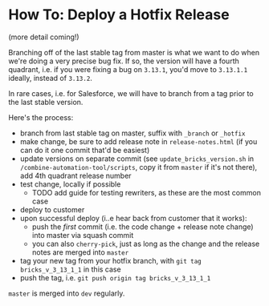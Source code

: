# How To: Deploy a Hotfix Release

(more detail coming!)

Branching off of the last stable tag from master is what we want to do when we're doing a very precise bug fix. If so, the version will have a fourth quadrant, i.e. if you were fixing a bug on `3.13.1`, you'd move to `3.13.1.1` ideally, instead of `3.13.2`.

In rare cases, i.e. for Salesforce, we will have to branch from a tag prior to the last stable version.

Here's the process:

- branch from last stable tag on master, suffix with `_branch` or `_hotfix`
- make change, be sure to add release note in `release-notes.html` (if you can do it one commit that'd be easiest)
- update versions on separate commit (see `update_bricks_version.sh` in `/combine-automation-tool/scripts`, copy it from `master` if it's not there), add 4th quadrant release number
- test change, locally if possible
  - TODO add guide for testing rewriters, as these are the most common case
- deploy to customer
- upon successful deploy (i..e hear back from customer that it works):
	- push the _first_ commit (i.e. the code change + release note change) into master via squash commit
    - you can also `cherry-pick`, just as long as the change and the release notes are merged into `master`
- tag your new tag from your hotfix branch, with `git tag bricks_v_3_13_1_1` in this case
- push the tag, i.e. `git push origin tag bricks_v_3_13_1_1`

`master` is merged into `dev` regularly.

